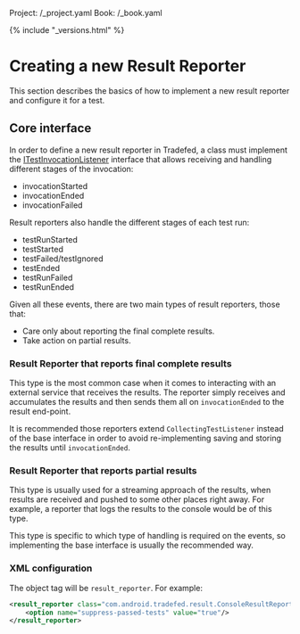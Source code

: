 Project: /_project.yaml
Book: /_book.yaml

{% include "_versions.html" %}

<!--
  Copyright 2019 The Android Open Source Project

  Licensed under the Apache License, Version 2.0 (the "License");
  you may not use this file except in compliance with the License.
  You may obtain a copy of the License at

      http://www.apache.org/licenses/LICENSE-2.0

  Unless required by applicable law or agreed to in writing, software
  distributed under the License is distributed on an "AS IS" BASIS,
  WITHOUT WARRANTIES OR CONDITIONS OF ANY KIND, either express or implied.
  See the License for the specific language governing permissions and
  limitations under the License.
-->

# Creating a new Result Reporter

This section describes the basics of how to implement a new result reporter and
configure it for a test.

## Core interface

In order to define a new result reporter in Tradefed, a class must implement
the
[ITestInvocationListener](https://android.googlesource.com/platform/tools/tradefederation/+/refs/heads/master/invocation_interfaces/com/android/tradefed/result/ITestInvocationListener.java)
interface that allows receiving and handling different stages of the
invocation:

*   invocationStarted
*   invocationEnded
*   invocationFailed

Result reporters also handle the different stages of each test run:

*   testRunStarted
*   testStarted
*   testFailed/testIgnored
*   testEnded
*   testRunFailed
*   testRunEnded

Given all these events, there are two main types of result reporters, those that:

*   Care only about reporting the final complete results.
*   Take action on partial results.

### Result Reporter that reports final complete results

This type is the most common case when it comes to interacting with an external
service that receives the results. The reporter simply receives and accumulates
the results and then sends them all on `invocationEnded` to the result end-point.

It is recommended those reporters extend `CollectingTestListener` instead
of the base interface in order to avoid re-implementing saving and storing the
results until `invocationEnded`.

### Result Reporter that reports partial results

This type is usually used for a streaming approach of the results, when results
are received and pushed to some other places right away. For example, a reporter
that logs the results to the console would be of this type.

This type is specific to which type of handling is required on the events,
so implementing the base interface is usually the recommended way.

### XML configuration

The object tag will be `result_reporter`. For example:

```xml
<result_reporter class="com.android.tradefed.result.ConsoleResultReporter">
    <option name="suppress-passed-tests" value="true"/>
</result_reporter>
```
